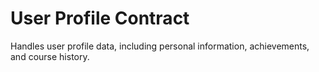 # User Profile Contract

Handles user profile data, including personal information, achievements, and course history.
